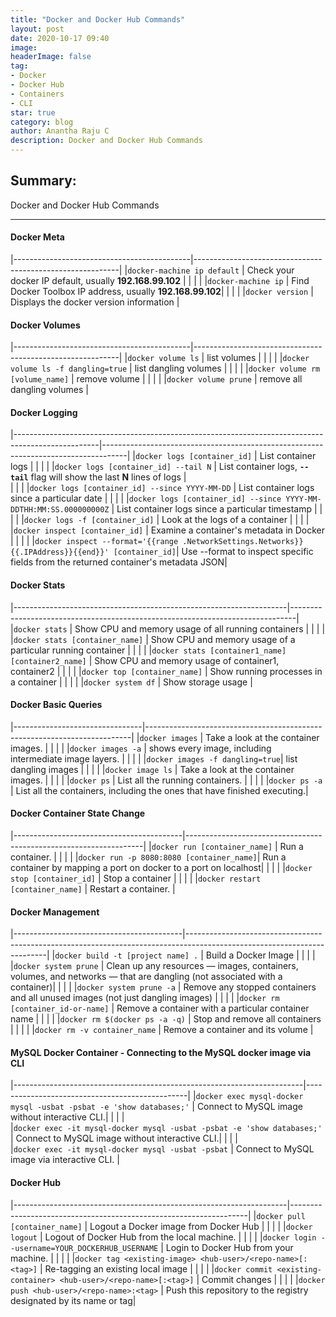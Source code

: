 ```yaml
---
title: "Docker and Docker Hub Commands"
layout: post
date: 2020-10-17 09:40
image: 
headerImage: false
tag:
- Docker
- Docker Hub
- Containers
- CLI
star: true
category: blog
author: Anantha Raju C
description: Docker and Docker Hub Commands
---
```


## Summary:

Docker and Docker Hub Commands

---

#### Docker Meta

|--------------------------------------------|-----------------------------------------------------------| 
|`docker-machine ip default`				 | Check your docker IP default, usually **192.168.99.102**	 |
|	 										 |		 													 |
|`docker-machine ip`                         | Find Docker Toolbox IP address, usually **192.168.99.102**|
|											 |															 |
|`docker version`                            | Displays the docker version information                   |

#### Docker Volumes

|--------------------------------------------|-----------------------------------------------------------| 
|`docker volume ls`				             | list volumes                                          	 |
|											 |															 |
|`docker volume ls -f dangling=true`		 | list dangling volumes                                     |
|											 |															 |
|`docker volume rm [volume_name]`			 | remove volume                                        	 |
|											 |															 |
|`docker volume prune`	            		 | remove all dangling volumes                               |

#### Docker Logging

|---------------------------------------------------------------------------------------------------|------------------------------------------------------------------------------------|
|`docker logs [container_id]`			                            								| List container logs                                                           	 |
|											                                                        |															                         |
|`docker logs [container_id] --tail N`                               								| List container logs, **`--tail`** flag will show the last **N** lines of logs 	 |   
|											                                                        |															                         |
|`docker logs [container_id] --since YYYY-MM-DD`                     								| List container logs since a particular date                                   	 |
|											                                                        |															                         |
|`docker logs [container_id] --since YYYY-MM-DDTHH:MM:SS.000000000Z` 								| List container logs since a particular timestamp                              	 |
|											                                                        |															                         |
|`docker logs -f [container_id]`                                                                    | Look at the logs of a container                                               	 |
|											                                                        |															                         |
|`docker inspect [container_id]`                                                                    | Examine a container's metadata in Docker                                      	 |
|											                                                        |															                         |
|`docker inspect --format='{{range .NetworkSettings.Networks}}{{.IPAddress}}{{end}}' [container_id]`| Use --format to inspect specific fields from the returned container's metadata JSON| 

#### Docker Stats

|--------------------------------------------------------------------|-------------------------------------------------------------------------------|
|`docker stats`							                             | Show CPU and memory usage of all running containers                 	         |
|											                         |															                     |
|`docker stats [container_name]`						             | Show CPU and memory usage of a particular running container                   |
|											                         |															                     |
|`docker stats [container1_name] [container2_name]`			         | Show CPU and memory usage of container1, container2                           |
|											                         |															                     |
|`docker top [container_name]`			                             | Show running processes in a container                                         |
|											                         |															                     |
|`docker system df`			                                         | Show storage usage                                                            |

#### Docker Basic Queries

|--------------------------------|--------------------------------------------------------------------------|
|`docker images`                 | Take a look at the container images.                                     |
|								 |															                |
|`docker images -a`              | shows  every image, including intermediate image layers.                 |
|								 |															                |
|`docker images -f dangling=true`| list dangling images													    |
|								 |															                |
|`docker image ls`               | Take a look at the container images.                                     |
|								 |															                |
|`docker ps`                     | List all the running containers.                                         |
|								 |															                |
|`docker ps -a`                  | List all the containers, including the ones that have finished executing.|

#### Docker  Container State Change 

|------------------------------------------|-------------------------------------------------------------------|
|`docker run [container_name]`             | Run a container.                                                  |
|								           |								                                   |
|`docker run -p 8080:8080 [container_name]`| Run a container by mapping a port on docker to a port on localhost|
|								           |								                                   |
|`docker stop [container_id]`   	       | Stop a container                                                  |
|								           |								                                   |
|`docker restart [container_name]`         | Restart a container.                                              |

#### Docker Management

|------------------------------------------|-------------------------------------------------------------------------------------------------------------------------|
|`docker build -t [project name] .`        | Build a Docker Image                                             														 |
|								           |								                                 													     |
|`docker system prune`					   | Clean up any resources — images, containers, volumes, and networks — that are dangling (not associated with a container)|
|								           |								                                 													     |
|`docker system prune -a`                  | Remove any stopped containers and all unused images (not just dangling images)                                          |
|								           |								                                 													     |
|`docker rm [container_id-or-name]`        | Remove a container with a particular container name                                                                     |
|								           |								                                                                                         |
|`docker rm $(docker ps -a -q)`            | Stop and remove all containers                                                                                          |
|								           |								                                                                                         |
|`docker rm -v container_name`             | Remove a container and its volume                                                                                       |

#### MySQL Docker Container - Connecting to the MySQL docker image via CLI  

|------------------------------------------------------------------------|------------------------------------------------| 
|`docker exec mysql-docker mysql -usbat -psbat -e 'show databases;'`	 | Connect to MySQL image without interactive CLI.|	
|								                                         |								                  |											
|`docker exec -it mysql-docker mysql -usbat -psbat -e 'show databases;'` | Connect to MySQL image without interactive CLI.|
|								                                         |								                  |														
|`docker exec -it mysql-docker mysql -usbat -psbat`						 | Connect to MySQL image via interactive CLI.	  |													

#### Docker Hub

|--------------------------------------------------------------------|-------------------------------------------------------------------| 
|`docker pull [container_name]`							             | Logout a Docker image from Docker Hub                             |
|                                                                    |                                                                   |
|`docker logout`							                         | Logout of Docker Hub from the local machine.                      |
|                                                                    |                                                                   |
|`docker login --username=YOUR_DOCKERHUB_USERNAME`	                 | Login to Docker Hub from your machine.                            |
|                                                                    |                                                                   |
|`docker tag <existing-image> <hub-user>/<repo-name>[:<tag>]`        | Re-tagging an existing local image					             |
|                                                                    |                                                                   |
|`docker commit <existing-container> <hub-user>/<repo-name>[:<tag>]` | Commit changes					                                 |
|                                                                    |                                                                   |
|`docker push <hub-user>/<repo-name>:<tag>`                          | Push this repository to the registry designated by its name or tag|